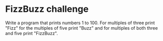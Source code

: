 # FizzBuzz challenge

Write a program that prints numbers 1 to 100. For multiples of three print "Fizz" for the multiples of five print "Buzz" and for multiples of both three and five print "FizzBuzz".
